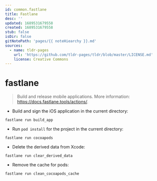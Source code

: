 ```yaml
---
id: common.fastlane
title: Fastlane
desc: ''
updated: 1689531679558
created: 1689531679558
stub: false
isDir: false
gitNotePath: 'pages/{{ noteHiearchy }}.md'
sources:
  - name: tldr-pages
    url: 'https://github.com/tldr-pages/tldr/blob/master/LICENSE.md'
    license: Creative Commons
---
```

# fastlane

> Build and release mobile applications.
> More information: <https://docs.fastlane.tools/actions/>.

- Build and sign the iOS application in the current directory:

`fastlane run build_app`

- Run `pod install` for the project in the current directory:

`fastlane run cocoapods`

- Delete the derived data from Xcode:

`fastlane run clear_derived_data`

- Remove the cache for pods:

`fastlane run clean_cocoapods_cache`

